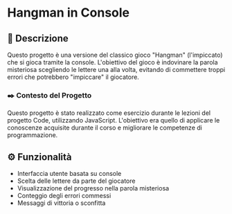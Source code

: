 # Hangman in Console

## 📜 Descrizione

Questo progetto è una versione del classico gioco "Hangman" (l'impiccato) che si gioca tramite la console. L'obiettivo del gioco è indovinare la parola misteriosa scegliendo le lettere una alla volta, evitando di commettere troppi errori che potrebbero "impiccare" il giocatore.

### ✒️ Contesto del Progetto

Questo progetto è stato realizzato come esercizio durante le lezioni del progetto Code, utilizzando JavaScript. L'obiettivo era quello di applicare le conoscenze acquisite durante il corso e migliorare le competenze di programmazione.

## ⚙️ Funzionalità

- Interfaccia utente basata su console
- Scelta delle lettere da parte del giocatore
- Visualizzazione del progresso nella parola misteriosa
- Conteggio degli errori commessi
- Messaggi di vittoria o sconfitta
